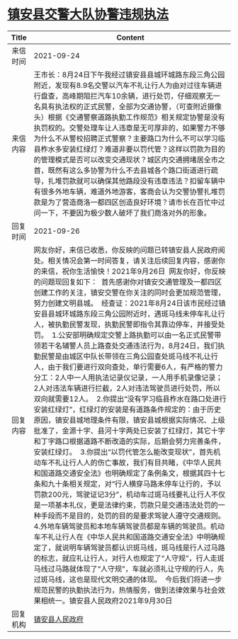 # <a href="http://www.shangluo.gov.cn/zmhd/ldxxxx.jsp?urltype=leadermail.LeaderMailContentUrl&wbtreeid=1112&leadermailid=7896">镇安县交警大队协警违规执法</a>
|Title|Content|
|:---:|---|
|来信时间|2021-09-24|
|来信内容|王市长：8月24日下午我经过镇安县县城环城路东段三角公园附近，发现有8.9名交警以汽车不礼让行人为由对过往车辆进行盘查，高峰期阻拦汽车10余辆，进行处罚，仔细观察无一名具有执法权的正式民警，全部为交通协警，（可查附近摄像头）根据《交通警察道路执勤工作规范》相关规定协警是没有执罚权的。交警处理车让人违章是无可厚非的，如果警力不够为什么不从警校招聘正式警察？主要路口为什么不可以学习临县柞水多安装红绿灯？难道非要以罚代管？这样以罚款为目的的管理模式是否可以改变交通现状？城区内交通拥堵居全市之首，既然有这么多协警为什么不去县城各个路口街道进行疏导，扎堆罚款就可以确保其他路段没有违章违法？扣留车辆中有很多外地车辆，难道外地游客，客商会认为交警协警扎堆罚款是为了营造商洛一都四区创造良好环境？请市长在百忙中过问一下，不要因为极少数人破坏了我们商洛对外的形象。|
|回复时间|2021-09-26|
|回复内容|网友你好，来信已收悉，你反映的问题已转镇安县人民政府阅处。相关情况会第一时间答复，请关注后续回复内容，感谢你的来信，祝你生活愉快！2021年9月26日  网友你好，你反映的问题现回复如下：  首先感谢你对镇安交通管理及一都四区创建工作的关注，镇安交警在你关注的同时会更加规范管理，努力创建文明县城。  经查证：2021年8月24日该市民经过镇安县县城环城路东段三角公园附近时，遇斑马线未停车礼让行人，被执勤民警发现，执勤民警即指令其靠边停车，并接受处罚。  1.公安部明确规定交警上路执勤可以由一名正式民警带领若干名辅警人员上路查处交通违法行为，8月24日，我们执勤民警是由城区中队长带领在三角公园查处斑马线不礼让行人，由于我们要进行双向查处，单行需要6人，有严格的警力分工：2人中一人用执法记录仪记录，一人用手机录像记录；2人对违法车辆进行拦截，2人对违法驾驶员进行处罚，所以双向就需要12人。  2.你提出“没有学习临县柞水在路口处进行安装红绿灯”，红绿灯的安装是有道路条件规定的：由于历史原因，镇安县城地理条件有限，镇安县城根据实际情况、上级批准了，金源十字、县河十字两处已安装了红绿灯，其它十字和丁字路口根据道路不断改造的实际，后期会努力完善条件，安装红绿灯。  3.你提出“以罚代管怎么能改变现状”，首先机动车不礼让行人人的伤亡事故，我们有目共睹，《中华人民共和国道路交通安全法》也明确规定了条例条文，根据其四十七条和九十条相关规定，对“行人横穿马路未停车让行的，予以罚款200元，驾驶证记3分”，机动车过斑马线要礼让行人不仅是一项基本礼仪，更是法律约束，罚款只是交通违法处罚的一种手段而不是目的，处罚的目的是要求驾驶人遵守交通规则。  4.外地车辆驾驶员和本地车辆驾驶员都是车辆的驾驶员。机动车不礼让行人在《中华人民共和国道路交通安全法》中明确规定了，就说明车辆驾驶员都认识斑马线，斑马线是行人过马路的标志，就应礼让行人，对行人也规定了“人守规”，行人走斑马线过马路就体现了“人守规”，车就必须礼让守规的行人，先过斑马线，这也是现代文明交通的体现。  今后我们将进一步规范民警的执勤执法行为，热情服务，做到法律效果与社会效果相统一。镇安县人民政府2021年9月30日|
|回复机构|<a href="../../categories/agencies/镇安县人民政府.md">镇安县人民政府</a>|
